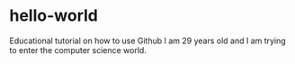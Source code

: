 # hello-world
Educational tutorial on how to use Github
I am 29 years old and I am trying to enter the computer science world.
